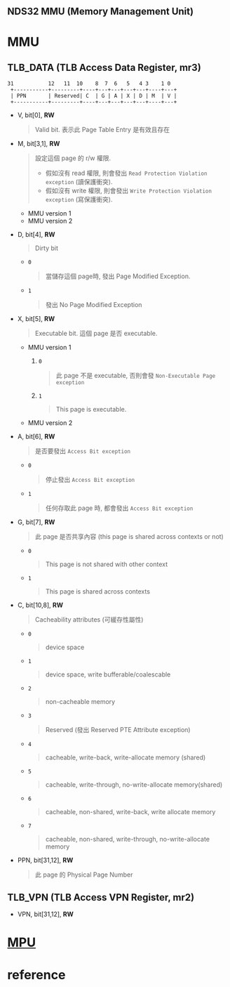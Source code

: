 NDS32 MMU (Memory Management Unit)
---

# MMU

## TLB_DATA (TLB Access Data Register, mr3)

```
31           12   11  10    8  7  6   5   4 3    1 0
 +-----------+---------+----+---+---+---+---+----+---+
 | PPN       | Reserved| C  | G | A | X | D | M  | V |
 +-----------+---------+----+---+---+---+---+----+---+
```

+ V, bit[0], **RW**
    > Valid bit.
    表示此 Page Table Entry 是有效且存在

+ M, bit[3,1], **RW**
    > 設定這個 page 的 r/w 權限.
    > + 假如沒有 read 權限, 則會發出 `Read Protection Violation exception` (讀保護衝突).
    > + 假如沒有 write 權限, 則會發出 `Write Protection Violation exception` (寫保護衝突).

    - MMU version 1
    - MMU version 2

+ D, bit[4], **RW**
    > Dirty bit

    - `0`
        > 當儲存這個 page時, 發出 Page Modified Exception.

    - `1`
        > 發出 No Page Modified Exception


+ X, bit[5], **RW**
    > Executable bit. 這個 page 是否 executable.

    - MMU version 1
        1. `0`
            > 此 page 不是 executable, 否則會發 `Non-Executable Page exception`
        1. `1`
            > This page is executable.

    - MMU version 2


+ A, bit[6], **RW**
    > 是否要發出 `Access Bit exception`

    - `0`
        > 停止發出 `Access Bit exception`

    - `1`
        > 任何存取此 page 時, 都會發出 `Access Bit exception`

+ G, bit[7], **RW**
    > 此 page 是否共享內容 (this page is shared across contexts or not)

    - `0`
        > This page is not shared with other context
    - `1`
        > This page is shared across contexts

+ C, bit[10,8], **RW**
    > Cacheability attributes (可緩存性屬性)

    - `0`
        > device space
    - `1`
        > device space, write bufferable/coalescable
    - `2`
        > non-cacheable memory
    - `3`
        > Reserved (發出 Reserved PTE Attribute exception)
    - `4`
        > cacheable, write-back, write-allocate memory (shared)
    - `5`
        > cacheable, write-through, no-write-allocate memory(shared)
    - `6`
        > cacheable, non-shared, write-back, write allocate memory
    - `7`
        > cacheable, non-shared, write-through, no-write-allocate memory

+ PPN, bit[31,12], **RW**
    > 此 page 的 Physical Page Number


## TLB_VPN (TLB Access VPN Register, mr2)

+ VPN, bit[31,12], **RW**


# [MPU](MPU/note_mpu.md)

# reference

